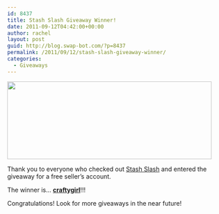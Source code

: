 ```yaml
---
id: 8437
title: Stash Slash Giveaway Winner!
date: 2011-09-12T04:42:00+00:00
author: rachel
layout: post
guid: http://blog.swap-bot.com/?p=8437
permalink: /2011/09/12/stash-slash-giveaway-winner/
categories:
  - Giveaways
---
```

<img src="http://blog.swap-bot.com/wp-content/uploads/2011/09/stashslashwinner.gif" alt="" title="stashslashwinner" width="470" height="179" class="alignnone size-full wp-image-8438" srcset="http://blog.swap-bot.com/wp-content/uploads/2011/09/stashslashwinner-300x114.gif 300w, http://blog.swap-bot.com/wp-content/uploads/2011/09/stashslashwinner.gif 470w" sizes="(max-width: 470px) 100vw, 470px" />

Thank you to everyone who checked out [Stash Slash](http://stashslash.com/) and entered the giveaway for a free seller&#8217;s account. 

The winner is&#8230; **[craftygirl](http://www.swap-bot.com/user:craftygirl)**!!! 

Congratulations! Look for more giveaways in the near future!